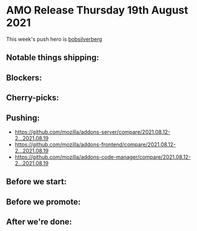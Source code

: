 # AMO Release Thursday 19th August 2021

This week's push hero is [bobsilverberg](https://github.com/bobsilverberg)

## Notable things shipping:

## Blockers:

## Cherry-picks:

## Pushing:

- https://github.com/mozilla/addons-server/compare/2021.08.12-2...2021.08.19
- https://github.com/mozilla/addons-frontend/compare/2021.08.12-2...2021.08.19
- https://github.com/mozilla/addons-code-manager/compare/2021.08.12-2...2021.08.19

## Before we start:

## Before we promote:

## After we're done:

